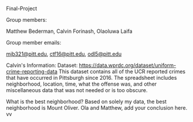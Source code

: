 
Final-Project

Group members:

Matthew Bederman, Calvin Forinash, Olaoluwa Laifa

Group member emails:

mjb321@pitt.edu, ctf16@pitt.edu, odl5@pitt.edu

Calvin's Information:
Dataset: https://data.wprdc.org/dataset/uniform-crime-reporting-data
This dataset contains all of the UCR reported crimes that have occurred in Pittsburgh since 2016. The spreadsheet includes neighborhood, location, time, what the offense was, and other miscellaneous data that was not needed or is too obscure. 

What is the best neighborhood?
Based on solely my data, the best neighborhood is Mount Oliver. Ola and Matthew, add your conclusion here. vv
